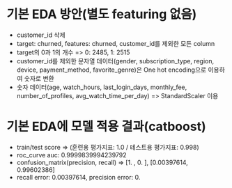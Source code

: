 # 기본 EDA 방안(별도 featuring 없음)
- customer_id 삭제
- target: churned, features: churned, customer_id를 제외한 모든 column
- target의 0과 1의 개수 => 0: 2485, 1: 2515
- customer_id를 제외한 문자열 데이터(gender, subscription_type, region, device, payment_method, favorite_genre)은 One hot encoding으로 이용하여 숫자로 변환
- 숫자 데이터(age, watch_hours, last_login_days, monthly_fee, number_of_profiles, avg_watch_time_per_day) => StandardScaler 이용

# 기본 EDA에 모델 적용 결과(catboost)
- train/test score  => (훈련용 평가지표: 1.0 / 테스트용 평가지표: 0.998)
- roc_curve auc: 0.9999839994239792
- confusion_matrix(precision, recall) => [1.        , 0.        ],
                                        [0.00397614, 0.99602386]
- recall error: 0.00397614, precision error: 0.